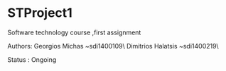 # STProject1
Software technology course ,first assignment


Authors:
Georgios Michas    ~sdi1400109\\ 
Dimitrios Halatsis ~sdi1400219\\


Status : Ongoing
